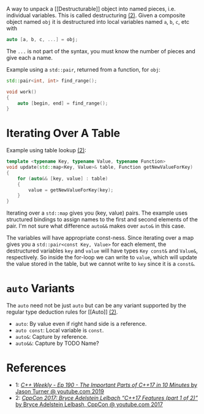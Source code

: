 A way to unpack a [[Destructurable]] object into named pieces, i.e. individual variables.
This is called destructuring [(2)](https://youtu.be/fI2xiUqqH3Q?t=84).
Given a composite object named `obj` it is destructured into local variables named `a`, `b`, `c`, etc with
```cpp
auto [a, b, c, ...] = obj;
```

The `...` is not part of the syntax, you must know the number of pieces and give each a name.

Example using a `std::pair`, returned from a function, for `obj`:
```cpp
std::pair<int, int> find_range();

void work()
{
	auto [begin, end] = find_range();
}
```

# Iterating Over A Table

Example using table lookup [(2)](https://youtu.be/fI2xiUqqH3Q?t=293):
```cpp
template <typename Key, typename Value, typename Function>
void update(std::map<Key, Value>& table, Function getNewValueForKey)
{
	for (auto&& [key, value] : table)
	{
		value = getNewValueForKey(key);
	}
}
```

Iterating over a `std::map` gives you (key, value) pairs.
The example uses structured bindings to assign names to the first and second elements of the pair.
I'm not sure what difference `auto&&` makes over `auto&` in this case.

The variables will have appropriate const-ness.
Since iterating over a map gives you a `std::pair<const Key, Value>` for each element, the destructured variables `key` and `value` will have types `Key const&` and `Value&`, respectively.
So inside the for-loop we can write to `value`, which will update the value stored in the table, but we cannot write to `key` since it is a `const&`.


# `auto` Variants

The `auto` need not be just `auto` but can be any variant supported by the regular type deduction rules for [[Auto]]  [(2)](https://youtu.be/fI2xiUqqH3Q?t=268).
- `auto`: By value even if right hand side is a reference.
- `auto const`: Local variable is `const`.
- `auto&`: Capture by reference.
- `auto&&`: Capture by TODO Name?

# References

- 1: [_C++ Weekly - Ep 190 - The Important Parts of C++17 in 10 Minutes_ by Jason Turner @ youtube.com 2019](https://www.youtube.com/watch?v=QpFjOlzg1r4)
- 2: [_CppCon 2017: Bryce Adelstein Lelbach “C++17 Features (part 1 of 2)”_ by Bryce Adelstein Lelbash, CppCon @ youtube.com 2017](https://youtu.be/fI2xiUqqH3Q)
